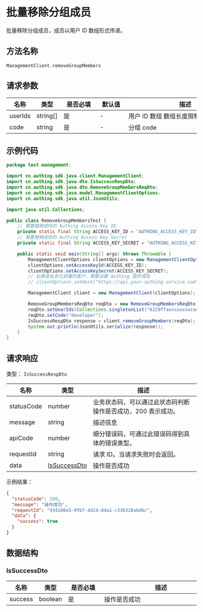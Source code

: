 # 批量移除分组成员

<!--
  警告⚠️：
  不要直接修改该文档，
  https://github.com/Authing/authing-docs-factory
  使用该项目进行生成
-->

<LastUpdated />

批量移除分组成员，成员以用户 ID 数组形式传递。

## 方法名称

`ManagementClient.removeGroupMembers`

## 请求参数

| 名称 | 类型 | <div style="width:80px">是否必填</div> | <div style="width:60px">默认值</div> | <div style="width:300px">描述</div> | <div style="width:200px">示例值</div> |
| ---- | ---- | ---- | ---- | ---- | ---- |
| userIds | string[] | 是 | - | 用户 ID 数组 数组长度限制：50。 | `["6229ffaxxxxxxxxcade3e3d9"]` |
| code | string | 是 | - | 分组 code  | `developer` |




## 示例代码

```java
package test.management;

import cn.authing.sdk.java.client.ManagementClient;
import cn.authing.sdk.java.dto.IsSuccessRespDto;
import cn.authing.sdk.java.dto.RemoveGroupMembersReqDto;
import cn.authing.sdk.java.model.ManagementClientOptions;
import cn.authing.sdk.java.util.JsonUtils;

import java.util.Collections;

public class RemoveGroupMembersTest {
    // 需要替换成你的 Authing Access Key ID
    private static final String ACCESS_KEY_ID = "AUTHING_ACCESS_KEY_ID";
    // 需要替换成你的 Authing Access Key Secret
    private static final String ACCESS_KEY_SECRET = "AUTHING_ACCESS_KEY_SECRET";

    public static void main(String[] args) throws Throwable {
        ManagementClientOptions clientOptions = new ManagementClientOptions();
        clientOptions.setAccessKeyId(ACCESS_KEY_ID);
        clientOptions.setAccessKeySecret(ACCESS_KEY_SECRET);
        // 如果是私有化部署的客户，需要设置 Authing 服务域名
        // clientOptions.setHost("https://api.your-authing-service.com");

        ManagementClient client = new ManagementClient(clientOptions);

        RemoveGroupMembersReqDto reqDto = new RemoveGroupMembersReqDto();
        reqDto.setUserIds(Collections.singletonList("6229ffaxxxxxxxxcade3e3d9"));
        reqDto.setCode("developer");
        IsSuccessRespDto response = client.removeGroupMembers(reqDto);
        System.out.println(JsonUtils.serialize(response));
    }
}

```




## 请求响应

类型： `IsSuccessRespDto`

| 名称 | 类型 | 描述 |
| ---- | ---- | ---- |
| statusCode | number | 业务状态码，可以通过此状态码判断操作是否成功，200 表示成功。 |
| message | string | 描述信息 |
| apiCode | number | 细分错误码，可通过此错误码得到具体的错误类型。 |
| requestId | string | 请求 ID。当请求失败时会返回。 |
| data | <a href="#IsSuccessDto">IsSuccessDto</a> | 操作是否成功 |



示例结果：

```json
{
  "statusCode": 200,
  "message": "操作成功",
  "requestId": "934108e5-9fbf-4d24-8da1-c330328abd6c",
  "data": {
    "success": true
  }
}
```

## 数据结构


### <a id="IsSuccessDto"></a> IsSuccessDto

| 名称 | 类型 | <div style="width:80px">是否必填</div> | <div style="width:300px">描述</div> | <div style="width:200px">示例值</div> |
| ---- |  ---- | ---- | ---- | ---- |
| success | boolean | 是 | 操作是否成功   |  `true` |


